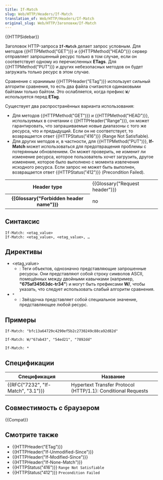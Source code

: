 ```yaml
---
title: If-Match
slug: Web/HTTP/Headers/If-Match
translation_of: Web/HTTP/Headers/If-Match
original_slug: Web/HTTP/Заголовки/If-Match
---
```


{{HTTPSidebar}}

Заголовок HTTP-запроса **`If-Match`** делает запрос условным. Для методов {{HTTPMethod("GET")}} и {{HTTPMethod("HEAD")}} сервер отправляет запрошенный ресурс только в том случае, если он соответствует одному из перечисленных **ETags**. Для {{HTTPMethod("PUT")}} и других небезопасных методов он будет загружать только ресурс в этом случае.

Сравнение с хранимым {{HTTPHeader("ETag")}} использует сильный алгоритм сравнения, то есть два файла считаются одинаковыми байтами только байтом. Это ослабляется, когда префикс **`W/`** используется перед **ETag**.

Существует два распространённых варианта использования:

- Для методов {{HTTPMethod("GET")}} и {{HTTPMethod("HEAD")}}, используемых в сочетании с {{HTTPHeader("Range")}}, он может гарантировать, что запрашиваемые новые диапазоны с того же ресурса, что и предыдущий. Если он не соответствует, то возвращается ответ {{HTTPStatus("416")}} (Range Not Satisfiable).
- Для других методов и, в частности, для {{HTTPMethod("PUT")}}, **If-Match** может использоваться для предотвращения проблемы с потерянным обновлением. Он может проверить, не изменит ли изменение ресурса, которое пользователь хочет загрузить, другое изменение, которое было выполнено с момента извлечения исходного ресурса. Если запрос не может быть выполнен, возвращается ответ {{HTTPStatus("412")}} (Precondition Failed).

<table class="properties">
  <tbody>
    <tr>
      <th scope="row">Header type</th>
      <td>{{Glossary("Request header")}}</td>
    </tr>
    <tr>
      <th scope="row">{{Glossary("Forbidden header name")}}</th>
      <td>no</td>
    </tr>
  </tbody>
</table>

## Синтаксис

```
If-Match: <etag_value>
If-Match: <etag_value>, <etag_value>, …
```

## Директивы

- \<etag_value>
  - : Теги объектов, однозначно представляющие запрошенные ресурсы. Они представляют собой строку символов ASCII, помещённых между двойными кавычками (например, **"675af34563dc-tr34"**) и могут быть префиксами **W/**, чтобы указать, что следует использовать слабый алгоритм сравнения.
- `*`
  - : Звёздочка представляет собой специальное значение, представляющее любой ресурс.

## Примеры

```
If-Match: "bfc13a64729c4290ef5b2c2730249c88ca92d82d"

If-Match: W/"67ab43", "54ed21", "7892dd"

If-Match: *
```

## Спецификации

| Спецификация                                 | Название                                                     |
| -------------------------------------------- | ------------------------------------------------------------ |
| {{RFC("7232", "If-Match", "3.1")}} | Hypertext Transfer Protocol (HTTP/1.1): Conditional Requests |

## Совместимость с браузером

{{Compat}}

## Смотрите также

- {{HTTPHeader("ETag")}}
- {{HTTPHeader("If-Unmodified-Since")}}
- {{HTTPHeader("If-Modified-Since")}}
- {{HTTPHeader("If-None-Match")}}
- {{HTTPStatus("416")}} `Range Not Satisfiable`
- {{HTTPStatus("412")}} `Precondition Failed`
